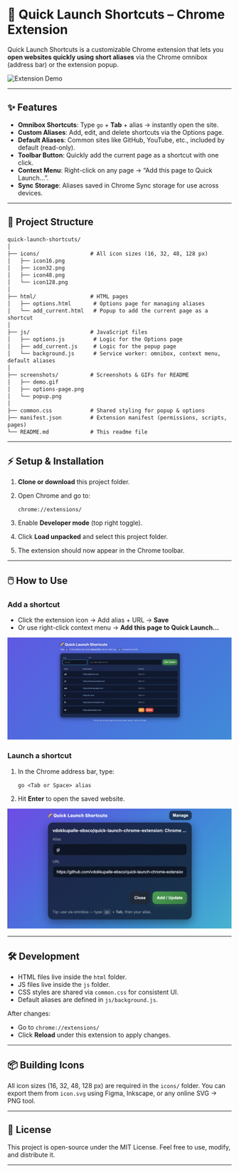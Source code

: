 # 🚀 Quick Launch Shortcuts – Chrome Extension

Quick Launch Shortcuts is a customizable Chrome extension that lets you **open websites quickly using short aliases** via the Chrome omnibox (address bar) or the extension popup.

![Extension Demo](screenshots/demo.gif)

---

## ✨ Features

- **Omnibox Shortcuts**: Type `go` + **Tab** + alias → instantly open the site.
- **Custom Aliases**: Add, edit, and delete shortcuts via the Options page.
- **Default Aliases**: Common sites like GitHub, YouTube, etc., included by default (read-only).
- **Toolbar Button**: Quickly add the current page as a shortcut with one click.
- **Context Menu**: Right-click on any page → “Add this page to Quick Launch…”.
- **Sync Storage**: Aliases saved in Chrome Sync storage for use across devices.

---

## 📂 Project Structure

```
quick-launch-shortcuts/
│
├── icons/                # All icon sizes (16, 32, 48, 128 px)
│   ├── icon16.png
│   ├── icon32.png
│   ├── icon48.png
│   └── icon128.png
│
├── html/                 # HTML pages
│   ├── options.html       # Options page for managing aliases
│   └── add_current.html   # Popup to add the current page as a shortcut
│
├── js/                   # JavaScript files
│   ├── options.js         # Logic for the Options page
│   ├── add_current.js     # Logic for the popup page
│   └── background.js      # Service worker: omnibox, context menu, default aliases
│
├── screenshots/          # Screenshots & GIFs for README
│   ├── demo.gif
│   ├── options-page.png
│   └── popup.png
│
├── common.css            # Shared styling for popup & options
├── manifest.json         # Extension manifest (permissions, scripts, pages)
└── README.md             # This readme file
```

---

## ⚡ Setup & Installation

1. **Clone or download** this project folder.
2. Open Chrome and go to:

   ```
   chrome://extensions/
   ```

3. Enable **Developer mode** (top right toggle).
4. Click **Load unpacked** and select this project folder.
5. The extension should now appear in the Chrome toolbar.

---

## 🖱️ How to Use

### Add a shortcut

- Click the extension icon → Add alias + URL → **Save**
- Or use right-click context menu → **Add this page to Quick Launch…**

![Add Shortcut Popup](screenshots/popup.png)

### Launch a shortcut

1. In the Chrome address bar, type:

   ```
   go <Tab or Space> alias
   ```

2. Hit **Enter** to open the saved website.

![Options Page](screenshots/options-page.png)

---

## 🛠️ Development

- HTML files live inside the `html` folder.
- JS files live inside the `js` folder.
- CSS styles are shared via `common.css` for consistent UI.
- Default aliases are defined in `js/background.js`.

After changes:

- Go to `chrome://extensions/`
- Click **Reload** under this extension to apply changes.

---

## 📦 Building Icons

All icon sizes (16, 32, 48, 128 px) are required in the `icons/` folder.
You can export them from `icon.svg` using Figma, Inkscape, or any online SVG → PNG tool.

---

## 📜 License

This project is open-source under the MIT License.
Feel free to use, modify, and distribute it.

---
